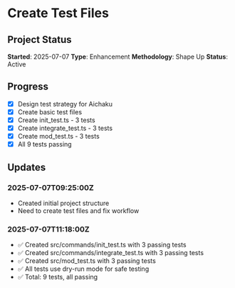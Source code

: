 # Create Test Files

## Project Status

**Started**: 2025-07-07 **Type**: Enhancement **Methodology**: Shape Up
**Status**: Active

## Progress

- [x] Design test strategy for Aichaku
- [x] Create basic test files
- [x] Create init_test.ts - 3 tests
- [x] Create integrate_test.ts - 3 tests
- [x] Create mod_test.ts - 3 tests
- [x] All 9 tests passing

## Updates

### 2025-07-07T09:25:00Z

- Created initial project structure
- Need to create test files and fix workflow

### 2025-07-07T11:18:00Z

- ✅ Created src/commands/init_test.ts with 3 passing tests
- ✅ Created src/commands/integrate_test.ts with 3 passing tests
- ✅ Created src/mod_test.ts with 3 passing tests
- ✅ All tests use dry-run mode for safe testing
- ✅ Total: 9 tests, all passing
